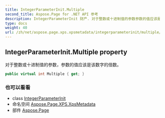 ```yaml
---
title: IntegerParameterInit.Multiple
second_title: Aspose.Page for .NET API 参考
description: IntegerParameterInit 财产. 对于整数或十进制值的参数参数的值应该是该数字的倍数
type: docs
weight: 40
url: /zh/net/aspose.page.xps.xpsmetadata/integerparameterinit/multiple/
---
```

## IntegerParameterInit.Multiple property

对于整数或十进制值的参数，参数的值应该是该数字的倍数。

```csharp
public virtual int Multiple { get; }
```

### 也可以看看

* class [IntegerParameterInit](../)
* 命名空间 [Aspose.Page.XPS.XpsMetadata](../../integerparameterinit/)
* 部件 [Aspose.Page](../../../)


